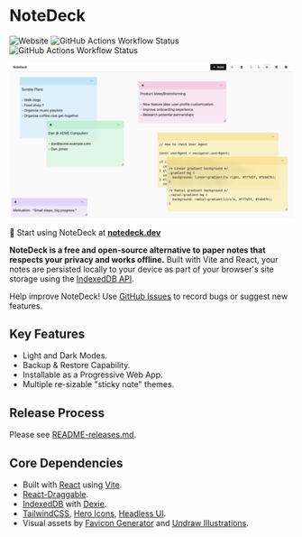 # NoteDeck

![Website](https://img.shields.io/website?url=https%3A%2F%2Fapp.notedeck.dev&up_message=online&label=NoteDeck%20Status)
![GitHub Actions Workflow Status](<https://img.shields.io/github/actions/workflow/status/abiddiscombe/notedeck/lint.yml?branch=dev&label=Linting%20%26%20Formatting%20(dev)>)
![GitHub Actions Workflow Status](<https://img.shields.io/github/actions/workflow/status/abiddiscombe/notedeck/lint.yml?branch=main&label=Linting%20%26%20Formatting%20(main)>)

![NoteDeck](./src/assets/ui-light.png)

🚀 Start using NoteDeck at **[notedeck.dev](https://app.notedeck.dev)**

**NoteDeck is a free and open-source alternative to paper notes that respects your privacy and works offline.** Built with Vite and React, your notes are persisted locally to your device as part of your browser's site storage using the [IndexedDB API](https://developer.mozilla.org/en-US/docs/Web/API/IndexedDB_API).

Help improve NoteDeck! Use [GitHub Issues](https://github.com/abiddiscombe/notedeck/issues) to record bugs or suggest new features.

## Key Features

- Light and Dark Modes.
- Backup & Restore Capability.
- Installable as a Progressive Web App.
- Multiple re-sizable "sticky note" themes.

## Release Process

Please see [README-releases.md](/README-releases.md).

## Core Dependencies

- Built with [React](https://react.dev) using [Vite](https://vitejs.dev).
- [React-Draggable](https://www.npmjs.com/package/react-draggable).
- [IndexedDB](https://developer.mozilla.org/en-US/docs/Web/API/IndexedDB_API) with [Dexie](https://dexie.org/).
- [TailwindCSS](https://tailwindcss.com/), [Hero Icons](https://heroicons.com/), [Headless UI](https://headlessui.com/).
- Visual assets by [Favicon Generator](https://favicon.io/) and [Undraw Illustrations](https://undraw.co/illustrations).

